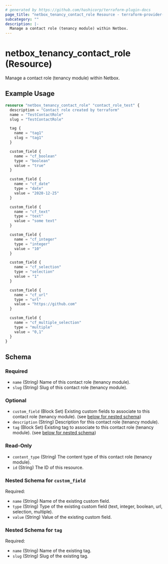 ```yaml
---
# generated by https://github.com/hashicorp/terraform-plugin-docs
page_title: "netbox_tenancy_contact_role Resource - terraform-provider-netbox"
subcategory: ""
description: |-
  Manage a contact role (tenancy module) within Netbox.
---
```


# netbox_tenancy_contact_role (Resource)

Manage a contact role (tenancy module) within Netbox.

## Example Usage

```terraform
resource "netbox_tenancy_contact_role" "contact_role_test" {
  description = "Contact role created by terraform"
  name = "TestContactRole"
  slug = "TestContactRole"

  tag {
    name = "tag1"
    slug = "tag1"
  }

  custom_field {
    name = "cf_boolean"
    type = "boolean"
    value = "true"
  }

  custom_field {
    name = "cf_date"
    type = "date"
    value = "2020-12-25"
  }

  custom_field {
    name = "cf_text"
    type = "text"
    value = "some text"
  }

  custom_field {
    name = "cf_integer"
    type = "integer"
    value = "10"
  }

  custom_field {
    name = "cf_selection"
    type = "selection"
    value = "1"
  }

  custom_field {
    name = "cf_url"
    type = "url"
    value = "https://github.com"
  }

  custom_field {
    name = "cf_multiple_selection"
    type = "multiple"
    value = "0,1"
  }
}
```

<!-- schema generated by tfplugindocs -->
## Schema

### Required

- `name` (String) Name of this contact role (tenancy module).
- `slug` (String) Slug of this contact role (tenancy module).

### Optional

- `custom_field` (Block Set) Existing custom fields to associate to this contact role (tenancy module). (see [below for nested schema](#nestedblock--custom_field))
- `description` (String) Description for this contact role (tenancy module).
- `tag` (Block Set) Existing tag to associate to this contact role (tenancy module). (see [below for nested schema](#nestedblock--tag))

### Read-Only

- `content_type` (String) The content type of this contact role (tenancy module).
- `id` (String) The ID of this resource.

<a id="nestedblock--custom_field"></a>
### Nested Schema for `custom_field`

Required:

- `name` (String) Name of the existing custom field.
- `type` (String) Type of the existing custom field (text, integer, boolean, url, selection, multiple).
- `value` (String) Value of the existing custom field.


<a id="nestedblock--tag"></a>
### Nested Schema for `tag`

Required:

- `name` (String) Name of the existing tag.
- `slug` (String) Slug of the existing tag.


